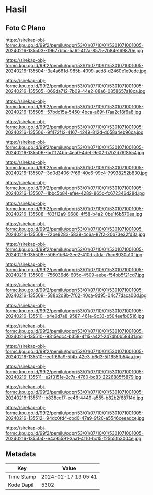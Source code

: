 # Hasil

## Foto C Plano

https://sirekap-obj-formc.kpu.go.id/99f2/pemilu/pdpr/53/01/07/10/01/5301071001005-20240216-135503--19677bbc-5a6f-4f2a-8575-7b84e169870e.jpg

https://sirekap-obj-formc.kpu.go.id/99f2/pemilu/pdpr/53/01/07/10/01/5301071001005-20240216-135504--3a4a661d-985b-4099-aed8-d2460e1e9ede.jpg

https://sirekap-obj-formc.kpu.go.id/99f2/pemilu/pdpr/53/01/07/10/01/5301071001005-20240216-135505--069da712-7b09-44e2-88a6-0858657a18ca.jpg

https://sirekap-obj-formc.kpu.go.id/99f2/pemilu/pdpr/53/01/07/10/01/5301071001005-20240216-135505--57bdc15a-5450-4bca-a69f-f7aa2c18f6a8.jpg

https://sirekap-obj-formc.kpu.go.id/99f2/pemilu/pdpr/53/01/07/10/01/5301071001005-20240216-135506--9f472f12-4167-4249-812d-d058a4eb96ca.jpg

https://sirekap-obj-formc.kpu.go.id/99f2/pemilu/pdpr/53/01/07/10/01/5301071001005-20240216-135506--bd1124bb-4ea0-4def-9e02-b7b2d76f8554.jpg

https://sirekap-obj-formc.kpu.go.id/99f2/pemilu/pdpr/53/01/07/10/01/5301071001005-20240216-135507--3d0d3406-7f66-40c6-99c4-79938252b830.jpg

https://sirekap-obj-formc.kpu.go.id/99f2/pemilu/pdpr/53/01/07/10/01/5301071001005-20240216-135507--1bbc5b84-efee-4289-865c-fc672346d28d.jpg

https://sirekap-obj-formc.kpu.go.id/99f2/pemilu/pdpr/53/01/07/10/01/5301071001005-20240216-135508--f83f12a9-9688-4f58-b4a2-0be1f6b570ea.jpg

https://sirekap-obj-formc.kpu.go.id/99f2/pemilu/pdpr/53/01/07/10/01/5301071001005-20240216-135508--72be9283-5839-4c6a-87f2-20b73e32fd3a.jpg

https://sirekap-obj-formc.kpu.go.id/99f2/pemilu/pdpr/53/01/07/10/01/5301071001005-20240216-135508--506e1b64-2ee2-410d-a1da-75cd8030a10f.jpg

https://sirekap-obj-formc.kpu.go.id/99f2/pemilu/pdpr/53/01/07/10/01/5301071001005-20240216-135509--756036d6-605c-4509-aebe-f54bb5f21cd7.jpg

https://sirekap-obj-formc.kpu.go.id/99f2/pemilu/pdpr/53/01/07/10/01/5301071001005-20240216-135509--588b2d8b-7f02-40ca-9d95-04c77daca00d.jpg

https://sirekap-obj-formc.kpu.go.id/99f2/pemilu/pdpr/53/01/07/10/01/5301071001005-20240216-135510--b4e0d7a8-9587-461e-9c33-b504eefb0516.jpg

https://sirekap-obj-formc.kpu.go.id/99f2/pemilu/pdpr/53/01/07/10/01/5301071001005-20240216-135510--9315edc4-b358-4f15-a42f-2474b0b58431.jpg

https://sirekap-obj-formc.kpu.go.id/99f2/pemilu/pdpr/53/01/07/10/01/5301071001005-20240216-135510--ee1f66a9-5f4b-42e3-b6d3-5f1655fb54aa.jpg

https://sirekap-obj-formc.kpu.go.id/99f2/pemilu/pdpr/53/01/07/10/01/5301071001005-20240216-135511--e2f3151e-2c7a-4760-bc83-2226885f5879.jpg

https://sirekap-obj-formc.kpu.go.id/99f2/pemilu/pdpr/53/01/07/10/01/5301071001005-20240216-135511--b838cdf7-ec46-4449-a555-b82b2f687f4d.jpg

https://sirekap-obj-formc.kpu.go.id/99f2/pemilu/pdpr/53/01/07/10/01/5301071001005-20240216-135512--94dc0fd4-cbd0-47a9-9f20-a5546ceeadce.jpg

https://sirekap-obj-formc.kpu.go.id/99f2/pemilu/pdpr/53/01/07/10/01/5301071001005-20240216-135504--e4a95591-3aa1-4110-bc15-f25b5fb3004e.jpg


## Metadata

| Key        | Value               |
| ---------- | ------------------- |
| Time Stamp | 2024-02-17 13:05:41 |
| Kode Dapil | 5302                |



